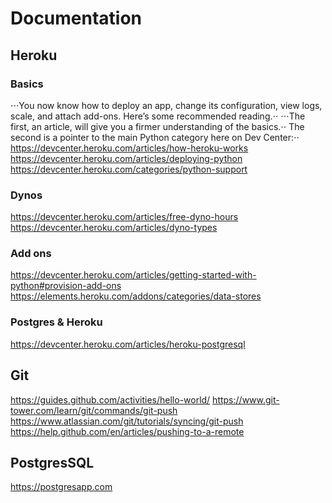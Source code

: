 # Documentation 

## Heroku

### Basics
⋅⋅⋅You now know how to deploy an app, change its configuration, view logs, scale, and attach add-ons.
Here’s some recommended reading.⋅⋅
⋅⋅⋅The first, an article, will give you a firmer understanding of the basics.⋅⋅
The second is a pointer to the main Python category here on Dev Center:⋅⋅
https://devcenter.heroku.com/articles/how-heroku-works
https://devcenter.heroku.com/articles/deploying-python
https://devcenter.heroku.com/categories/python-support

### Dynos
https://devcenter.heroku.com/articles/free-dyno-hours
https://devcenter.heroku.com/articles/dyno-types

### Add ons 
https://devcenter.heroku.com/articles/getting-started-with-python#provision-add-ons
https://elements.heroku.com/addons/categories/data-stores

### Postgres & Heroku
https://devcenter.heroku.com/articles/heroku-postgresql


## Git
https://guides.github.com/activities/hello-world/
https://www.git-tower.com/learn/git/commands/git-push
https://www.atlassian.com/git/tutorials/syncing/git-push
https://help.github.com/en/articles/pushing-to-a-remote


## PostgresSQL
https://postgresapp.com


